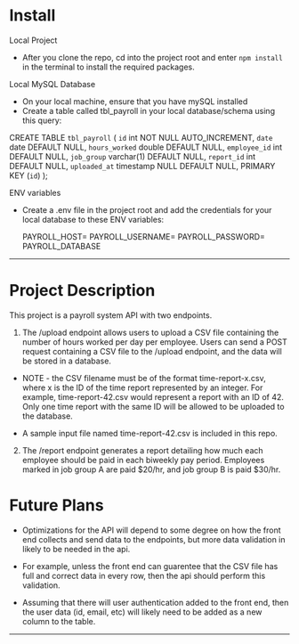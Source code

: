 # Install

Local Project

- After you clone the repo, cd into the project root and enter `npm install` in the terminal to install the required packages.

Local MySQL Database

- On your local machine, ensure that you have mySQL installed
- Create a table called tbl_payroll in your local database/schema using this query:

CREATE TABLE `tbl_payroll` (
`id` int NOT NULL AUTO_INCREMENT,
`date` date DEFAULT NULL,
`hours_worked` double DEFAULT NULL,
`employee_id` int DEFAULT NULL,
`job_group` varchar(1) DEFAULT NULL,
`report_id` int DEFAULT NULL,
`uploaded_at` timestamp NULL DEFAULT NULL,
PRIMARY KEY (`id`)
);

ENV variables

- Create a .env file in the project root and add the credentials for your local database to these ENV variables:

  PAYROLL_HOST=
  PAYROLL_USERNAME=
  PAYROLL_PASSWORD=
  PAYROLL_DATABASE

---

# Project Description

This project is a payroll system API with two endpoints.

1. The /upload endpoint allows users to upload a CSV file containing the number of hours worked per day per employee. Users can send a POST request containing a CSV file to the /upload endpoint, and the data will be stored in a database.

- NOTE - the CSV filename must be of the format time-report-x.csv, where x is the ID of the time report represented by an integer. For example, time-report-42.csv would represent a report with an ID of 42. Only one time report with the same ID will be allowed to be uploaded to the database.

- A sample input file named time-report-42.csv is included in this repo.

2. The /report endpoint generates a report detailing how much each employee should be paid in each biweekly pay period. Employees marked in job group A are paid $20/hr, and job group B is paid $30/hr.

# Future Plans

- Optimizations for the API will depend to some degree on how the front end collects and send data to the endpoints, but more data validation in likely to be needed in the api.

- For example, unless the front end can guarentee that the CSV file has full and correct data in every row, then the api should perform this validation.

- Assuming that there will user authentication added to the front end, then the user data (id, email, etc) will likely need to be added as a new column to the table.

---
